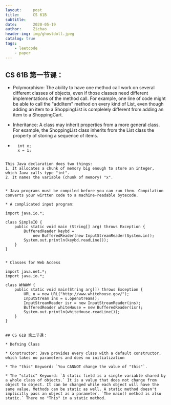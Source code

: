 ```yaml
---
layout:     post
title:      CS 61B
subtitle:   
date:       2020-05-19
author:     Zichao
header-img: img/ghostdoll.jpeg
catalog: true
tags:
    - leetcode
    - paper
---
```


## CS 61B 第一节课：

* Polymorphism: The ability to have one method call work on several different classes of objects, even if those classes need different implementations of the method call. For example, one line of code might be able to call the "addItem" method on every kind of List, even though adding an item to a ShoppingList is complelely different from adding an item to a ShoppingCart.

* Inheritance: A class may inherit properties from a more general class. For example, the ShoppingList class inherits from the List class the property of storing a sequence of items.

* ```
    int x;
    x = 1;
 ```

This Java declaration does two things:
1. It allocates a chunk of memory big enough to store an integer, which Java calls type "int".
2. It names the variable (chunk of memory) "x".


* Java programs must be compiled before you can run them. Compilation converts your wirtten code to a machine-readable bytecode.

* A complicated input program:
``` 
    import java.io.*;

    class SimpleIO {
        public static void main (String[] arg) throws Exception {
            BufferedReader keybd = 
                new BufferedReader(new InputStreamReader(System.in));
            System.out.println(keybd.readLine());
        }
    }
```

* Classes for Web Access
```
    import java.net.*;
    import java.io.*;

    class WHWWW {
        public static void main(String arg[]) throws Exception {
            URL u = new URL("http://www.whitehouse.gov/");
            InputStream ins = u.openStream();
            InputStreamReader isr = new InputStreamReader(ins);
            BufferedReader whiteHouse = new BufferedReader(isr);
            System.out.println(whiteHouse.readLine());
        }
    }
```

## CS 61B 第二节课：

* Defning Class

* Constructor: Java provides every class with a default constructor, which takes no parameters and does no initialization

* The "this" Keyword: `You CANNOT change the value of "this"`. 

* The "static" Keyword: `A static field is a single variable shared by a whole class of objects.` It is a value that does not change from object to object. It can be changed while each object will have the same value. Methods can be static as well. A static method doesn't implicitly pass an object as a parameter. `The main() method is also static.` There no "This" in a static method.